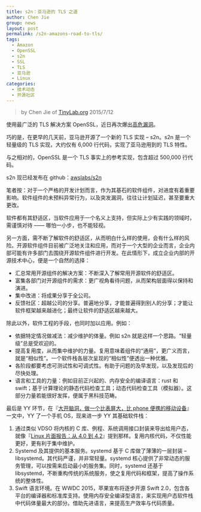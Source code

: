 ```yaml
---
title: s2n：亚马逊的 TLS 之道
author: Chen Jie
group: news
layout: post
permalink: /s2n-amazons-road-to-tls/
tags:
  - Amazon
  - OpenSSL
  - s2n
  - SSL
  - TLS
  - 亚马逊
  - Linux
categories:
  - 技术动态
  - 开源社区
---
```


<!-- title: s2n：亚马逊的 TLS 之道 -->

<!-- %s/!\[image\](/&#038;\/wp-content\/uploads\/2015\/07\// -->

> by Chen Jie of [TinyLab.org][1]
> 2015/7/12

使用最广泛的 TLS 解决方案 OpenSSL，近日再次爆出[高危漏洞][2]。

巧的是，在更早的几天前，亚马逊开源了一个新的 TLS 实现 &#8211; s2n。s2n 是一个轻量级的 TLS 实现，大约仅有 6,000 行代码，实现了亚马逊用到的 TLS 特性。

与之相对的，OpenSSL 是一个 TLS 事实上的参考实现，包含超过 500,000 行代码。

s2n 现已经发布在 github：[awslabs/s2n][3]

笔者按：对于一个严格的开发计划而言，作为其基石的软件组件，对进度有着重要影响。软件组件的未预料异常行为，以及突发漏洞，往往让计划延迟，甚至要重大更改。

软件都有其舒适区，当软件应用于一个名义上支持，但实际上少有实践的领域时，需谨慎对待 —— 哪怕一小步，也不能轻视。

另一方面，需不断了解软件的舒适区，从而明白什么样的使用，会有什么样的风险。开源软件组件目前被广泛地关注和应用，而对于一个大型的企业而言，企业内部可能有许多部门去围绕开源软件组件进行开发。在此情形下，成立企业内部的开源技术中心，便是一个自然的选择：

  * 汇总常用开源组件的解决方案：不断深入了解常用开源软件的舒适区。
  * 富集各部门对开源组件的需求：更广视角看待问题，从而架构层面得以保持和演进。
  * 集中改进：将成果分享于全公司。
  * 反馈社区：超越公司的分享。普遍地分享，才能普遍得到别人的分享；才能让软件框架越来越进化；最终让软件的舒适区越来越大。

除此以外，软件工程的手段，也同时加以应用。例如：

  * 依据特定情况做减法：减少维护的体量。例如 s2n 就是这样一个思路。“轻量级”总是受欢迎的。
  * 提高复用度，从而集中维护的力量。复用意味着组件的“通用”，更广义而言，就是“相似性”。一个软件栈各层次呈现的“相似性”便透出一种优雅。
  * 各阶段都要考虑可测试性和可调式性。有助于问题的及早发现，以及发现后的尽快处理。
  * 语言和工具的力量：例如目前正兴起的、内存安全的编译语言：rust 和 swift；基于计算理论的静态代码检查工具；动态代码检查工具（模拟器）。这部分力量若能很好发挥，便属于黑科技范畴。

最后是 YY 环节，在『[大开脑洞，做一个比表屏大，比 phone 便携的移动设备][4]』一文中，YY 了一个手机 OS，现来进一步 YY 其基础软件栈：

  1. 通过类似 VDSO 将内核的 C 库、例程、系统调用接口封装来导出给用户态，就像『[Linux 片面报告：从 4.0 到 4.2][5]』提到那样。复用内核代码，不仅性能更好，更有利于集中维护。
  2. Systemd 及其提供的基本服务。systemd 基于 C 库做了薄薄的一层封装 &#8211; libsystemd。其代码严谨，并非常轻量。systemd 核心提供了非常动态的服务管理，可以按需来启动最小的服务集。同时，systemd 还基于 libsystemd，不断重构传统的系统服务，使之复用代码和框架，提高了操作系统的整体性。
  3. Swift 语言环境。在 WWDC 2015，苹果宣布将逐步开源 Swift 2.0，包含各平台的编译器和标准库支持。使用内存安全编译型语言，来实现用户态软件栈中代码体量最大的部分。借助先进语言，来提高生产效率与代码质量。





 [1]: https://tinylab.org
 [2]: http://openssl.org/news/secadv_20150709.txt
 [3]: https://github.com/awslabs/s2n
 [4]: /brain-wide-open-hole-doing-a-ratio-table-screen-big-than-phone-portable-mobile-devices
 [5]: /linux-one-sided-reports-from-4-0-to-4-2/#KASan
